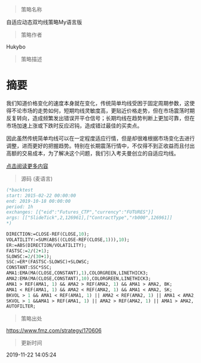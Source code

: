 
> 策略名称

自适应动态双均线策略My语言版

> 策略作者

Hukybo

> 策略描述

# 摘要
我们知道价格变化的速度本身就在变化，传统简单均线受困于固定周期参数，这使得不论市场的走势如何，短期均线灵敏度高，更贴近价格走势，但在市场震荡时期反复转向，造成频繁发出错误开平仓信号；长期均线在趋势判断上更加可靠，但在市场加速上涨或下跌时反应迟钝，造成错过最佳的买卖点。

因此虽然传统简单均线可以在一定程度适应行情，但是却很难根据市场变化去进行调整，进而更好的把握趋势。特别在长期震荡行情中，不仅得不到正收益而且付出高额的交易成本，为了解决这个问题，我们引入考夫曼创立的自适应均线。

[点击阅读更多内容](https://www.fmz.com/digest-topic/4463)



> 源码 (麦语言)

``` pascal
(*backtest
start: 2015-02-22 00:00:00
end: 2019-10-18 00:00:00
period: 1h
exchanges: [{"eid":"Futures_CTP","currency":"FUTURES"}]
args: [["SlideTick",2,126961],["ContractType","rb000",126961]]
*)

DIRECTION:=CLOSE-REF(CLOSE,10);
VOLATILITY:=SUM(ABS((CLOSE-REF(CLOSE,1))),10);
ER:=ABS(DIRECTION/VOLATILITY);
FASTSC:=2/(2+1);
SLOWSC:=2/(30+1);
SSC:=ER*(FASTSC-SLOWSC)+SLOWSC;
CONSTANT:SSC*SSC;
AMA1:EMA(MA(CLOSE,CONSTANT),1),COLORGREEN,LINETHICK3;
AMA2:EMA(MA(CLOSE,CONSTANT),10),COLORGREEN,LINETHICK3;
AMA1 > REF(AMA1, 1) && AMA2 > REF(AMA2, 1) && AMA1 > AMA2, BK;
AMA1 < REF(AMA1, 1) && AMA2 < REF(AMA2, 1) && AMA1 < AMA2, SK;
BKVOL > 1 && AMA1 < REF(AMA1, 1) || AMA2 < REF(AMA2, 1) || AMA1 < AMA2, SP;
SKVOL > 1 &&AMA1 > REF(AMA1, 1) || AMA2 > REF(AMA2, 1) || AMA1 > AMA2, BP;
AUTOFILTER;
```

> 策略出处

https://www.fmz.com/strategy/170606

> 更新时间

2019-11-22 14:05:24
